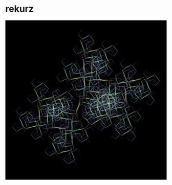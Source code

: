 # rekurz

![Visualization](https://github.com/Sporradik/rekurz/blob/master/src/assets/screenshot.png?raw=true)
